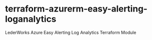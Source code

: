 # terraform-azurerm-easy-alerting-loganalytics
LederWorks Azure Easy Alerting Log Analytics Terraform Module
